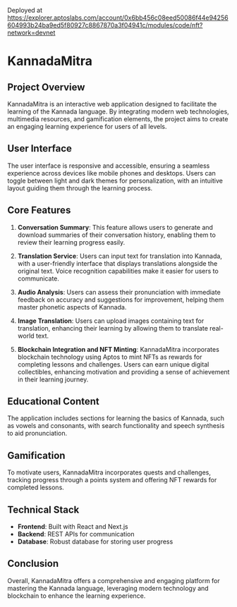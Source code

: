 Deployed at https://explorer.aptoslabs.com/account/0x6bb456c08eed50086f44e94256604993b24ba9ed5f80927c8867870a3f04941c/modules/code/nft?network=devnet

# KannadaMitra

## Project Overview

KannadaMitra is an interactive web application designed to facilitate the learning of the Kannada language. By integrating modern web technologies, multimedia resources, and gamification elements, the project aims to create an engaging learning experience for users of all levels.

## User Interface

The user interface is responsive and accessible, ensuring a seamless experience across devices like mobile phones and desktops. Users can toggle between light and dark themes for personalization, with an intuitive layout guiding them through the learning process.

## Core Features

1. **Conversation Summary**: This feature allows users to generate and download summaries of their conversation history, enabling them to review their learning progress easily.

2. **Translation Service**: Users can input text for translation into Kannada, with a user-friendly interface that displays translations alongside the original text. Voice recognition capabilities make it easier for users to communicate.

3. **Audio Analysis**: Users can assess their pronunciation with immediate feedback on accuracy and suggestions for improvement, helping them master phonetic aspects of Kannada.

4. **Image Translation**: Users can upload images containing text for translation, enhancing their learning by allowing them to translate real-world text.

5. **Blockchain Integration and NFT Minting**: KannadaMitra incorporates blockchain technology using Aptos to mint NFTs as rewards for completing lessons and challenges. Users can earn unique digital collectibles, enhancing motivation and providing a sense of achievement in their learning journey.

## Educational Content

The application includes sections for learning the basics of Kannada, such as vowels and consonants, with search functionality and speech synthesis to aid pronunciation.

## Gamification

To motivate users, KannadaMitra incorporates quests and challenges, tracking progress through a points system and offering NFT rewards for completed lessons.

## Technical Stack

- **Frontend**: Built with React and Next.js
- **Backend**: REST APIs for communication
- **Database**: Robust database for storing user progress

## Conclusion

Overall, KannadaMitra offers a comprehensive and engaging platform for mastering the Kannada language, leveraging modern technology and blockchain to enhance the learning experience.
